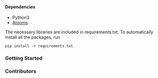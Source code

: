 #### Dependencies

- Python3 
- [Atooms](https://pypi.org/project/atooms/)

The necessary libraries are included in requirements.txt. To automatically
install all the packages, run

```
pip install -r requirements.txt
```

### Getting Started

 
### Contributors


